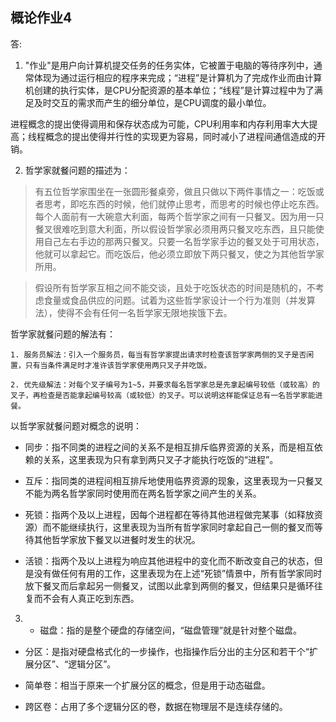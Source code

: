 ## 概论作业4 ##

答:

1. "作业"是用户向计算机提交任务的任务实体，它被置于电脑的等待序列中，通常体现为通过运行相应的程序来完成；“进程”是计算机为了完成作业而由计算机创建的执行实体，是CPU分配资源的基本单位；“线程”是计算过程中为了满足及时交互的需求而产生的细分单位，是CPU调度的最小单位。

  进程概念的提出使得调用和保存状态成为可能，CPU利用率和内存利用率大大提高；线程概念的提出使得并行性的实现更为容易，同时减小了进程间通信造成的开销。

2. 哲学家就餐问题的描述为：

  >有五位哲学家围坐在一张圆形餐桌旁，做且只做以下两件事情之一：吃饭或者思考，即吃东西的时候，他们就停止思考，而思考的时候也停止吃东西。每个人面前有一大碗意大利面，每两个哲学家之间有一只餐叉。因为用一只餐叉很难吃到意大利面，所以假设哲学家必须用两只餐叉吃东西，且只能使用自己左右手边的那两只餐叉。只要一名哲学家手边的餐叉处于可用状态，他就可以拿起它。而吃饭后，他必须立即放下两只餐叉，使之为其他哲学家所用。

  >假设所有哲学家互相之间不能交谈，且处于吃饭状态的时间是随机的，不考虑食量或食品供应的问题。试着为这些哲学家设计一个行为准则（并发算法），使得不会有任何一名哲学家无限地挨饿下去。

  哲学家就餐问题的解法有：

    1. 服务员解法：引入一个服务员，每当有哲学家提出请求时检查该哲学家两侧的叉子是否闲置，只有当条件满足时才准许该哲学家使用两只叉子并吃饭。

    2. 优先级解法：对每个叉子编号为1~5，并要求每名哲学家总是先拿起编号较低（或较高）的叉子，再检查是否能拿起编号较高（或较低）的叉子。可以说明这样能保证总有一名哲学家能进餐。

  以哲学家就餐问题对概念的说明：

  - 同步：指不同类的进程之间的关系不是相互排斥临界资源的关系，而是相互依赖的关系，这里表现为只有拿到两只叉子才能执行吃饭的“进程”。

  - 互斥：指同类的进程间相互排斥地使用临界资源的现象，这里表现为一只餐叉不能为两名哲学家同时使用而在两名哲学家之间产生的关系。

  - 死锁：指两个及以上进程，因每个进程都在等待其他进程做完某事（如释放资源）而不能继续执行，这里表现为当所有哲学家同时拿起自己一侧的餐叉而等待其他哲学家放下餐叉以进餐时发生的状况。

  - 活锁：指两个及以上进程为响应其他进程中的变化而不断改变自己的状态，但是没有做任何有用的工作，这里表现为在上述“死锁”情景中，所有哲学家同时放下餐叉而后拿起另一侧餐叉，试图以此拿到两侧的餐叉，但结果只是循环往复而不会有人真正吃到东西。

3. * 磁盘：指的是整个硬盘的存储空间，“磁盘管理”就是针对整个磁盘。

  * 分区：是指对硬盘格式化的一步操作，也指操作后分出的主分区和若干个“扩展分区”、“逻辑分区”。

  * 简单卷：相当于原来一个扩展分区的概念，但是用于动态磁盘。

  * 跨区卷：占用了多个逻辑分区的卷，数据在物理层不是连续存储的。
